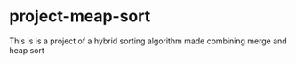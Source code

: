 # project-meap-sort
This is is a project of a hybrid sorting algorithm made combining merge and heap sort

